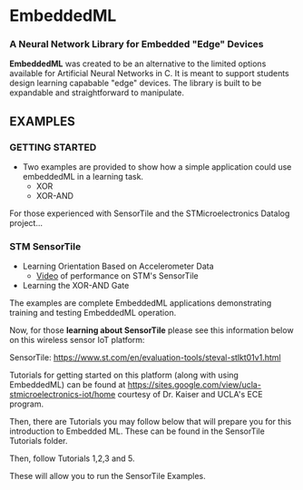 # EmbeddedML
### A Neural Network Library for Embedded "Edge" Devices

**EmbeddedML** was created to be an alternative to the limited options available for Artificial Neural Networks in C. It is meant to support students design learning capabable "edge" devices. The library is built to be expandable and straightforward to manipulate.
  
## EXAMPLES

### GETTING STARTED 
  - Two examples are provided to show how a simple application could use embeddedML in a learning task.
  	* XOR 
  	* XOR-AND 

For those experienced with SensorTile and the STMicroelectronics Datalog project...

### STM SensorTile
  - Learning Orientation Based on Accelerometer Data
      * [Video](https://youtu.be/phoKZ6RlKD0) of performance on STM's SensorTile 
  - Learning the XOR-AND Gate

The examples are complete EmbeddedML applications demonstrating training and testing EmbeddedML operation.

Now, for those **learning about SensorTile** please see this information below on this wireless sensor IoT platform:

SensorTile: https://www.st.com/en/evaluation-tools/steval-stlkt01v1.html

Tutorials for getting started on this platform (along with using EmbeddedML) can be found at https://sites.google.com/view/ucla-stmicroelectronics-iot/home courtesy of Dr. Kaiser and UCLA's ECE program.

Then, there are Tutorials you may follow below that will prepare you for this introduction to Embedded ML. These can be found in the SensorTile Tutorials folder.

Then, follow Tutorials 1,2,3 and 5.

These will allow you to run the SensorTile Examples.
